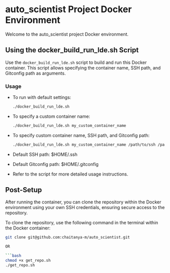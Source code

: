 
# auto_scientist Project Docker Environment

Welcome to the auto_scientist project Docker environment.

## Using the docker_build_run_lde.sh Script

Use the `docker_build_run_lde.sh` script to build and run this Docker container. This script allows specifying the container name, SSH path, and Gitconfig path as arguments.

### Usage

- To run with default settings:
  ```bash
  ./docker_build_run_lde.sh

- To specify a custom container name:
  ```bash
  ./docker_build_run_lde.sh my_custom_container_name

- To specify custom container name, SSH path, and Gitconfig path:
  ```bash
  ./docker_build_run_lde.sh my_custom_container_name /path/to/ssh /path/to/gitconfig

- Default SSH path: $HOME/.ssh

- Default Gitconfig path: $HOME/.gitconfig

- Refer to the script for more detailed usage instructions.

## Post-Setup

After running the container, you can clone the repository within the Docker environment using your own SSH credentials, ensuring secure access to the repository.

To clone the repository, use the following command in the terminal within the Docker container:

```bash
git clone git@github.com:chaitanya-m/auto_scientist.git

OR

```bash
chmod +x get_repo.sh
./get_repo.sh

